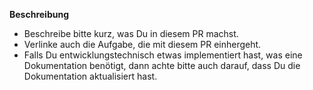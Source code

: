 **Beschreibung**
* Beschreibe bitte kurz, was Du in diesem PR machst.
* Verlinke auch die Aufgabe, die mit diesem PR einhergeht. 
* Falls Du entwicklungstechnisch etwas implementiert hast, was eine Dokumentation benötigt, dann achte bitte auch darauf, dass Du die Dokumentation aktualisiert hast.

